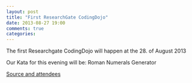 ```yaml
---
layout: post
title: "First ResearchGate CodingDojo"
date: 2013-08-27 19:00
comments: true
categories: 
---
```


The first Researchgate CodingDojo will happen at the 28. of August 2013

Our Kata for this evening will be: Roman Numerals Generator

[Source and attendees][1]

  [1]: https://github.com/researchgate/CodingDojo/tree/master/2013-08-27
